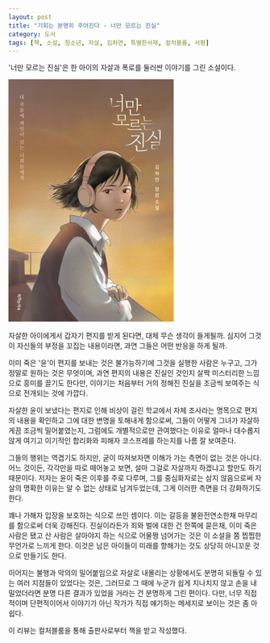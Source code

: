 ```yaml
---
layout: post
title: "기회는 분명히 주어진다 - 너만 모르는 진실"
category: 도서
tags: [책, 소설, 청소년, 자살, 김하연, 특별한서재, 컬처블룸, 서평]
---
```


'너만 모르는 진실'은
한 아이의 자살과 폭로를 둘러싼 이야기를 그린 소설이다.

![표지](/images/the-truth-only-you-dont-know-book-h480.jpg)

자살한 아이에게서 갑자기 편지를 받게 된다면,
대체 무슨 생각이 들게될까.
심지어 그것이 자신들의 부정을 꼬집는 내용이라면,
과연 그들은 어떤 반응을 하게 될까.

이미 죽은 '윤'이 편지를 보내는 것은 불가능하기에
그것을 실행한 사람은 누구고,
그가 정말로 원하는 것은 무엇이며,
과연 편지의 내용은 진실인 것인지
살짝 미스터리한 느낌으로 흥미를 끌기도 한다만,
이야기는 처음부터 거의 정해진 진실을
조금씩 보여주는 식으로 전개되는 것에 가깝다.

자살한 윤이 보냈다는 편지로 인해 비상이 걸린 학교에서
자체 조사라는 명목으로 편지의 내용을 확인하고 그에 대한 변명을 토해내게 함으로써,
그들이 어떻게 그녀가 자살하게끔 조금씩 밀어붙였는지,
그럼에도 개별적으로만 관여했다는 이유로 얼마나 대수롭지 않게 여기고
이기적인 합리화와 피해자 코스프레를 하는지를 나름 잘 보여준다.

그들의 행위는 역겹기도 하지만, 굳이 따져보자면 이해가 가는 측면이 없는 것은 아니다.
어느 것이든, 각각만을 따로 떼어놓고 보면, 설마 그걸로 자살까지 하겠냐고 할만도 하기 때문이다.
저자는 윤이 죽은 이후를 주로 다루며, 그를 중심화자로는 삼지 않음으로써
자살의 명확한 이유는 알 수 없는 상태로 남겨두었는데,
그게 이러한 측면을 더 강화하기도 한다.

꽤나 가해자 입장을 보호하는 식으로 쓰인 셈이다.
이는 갈등을 불완전연소한채 마무리를 함으로써 더욱 강해진다.
진실이라든가 죄와 벌에 대한 건 한쪽에 묻은채,
이미 죽은 사람은 됐고 산 사람은 살아야지 하는 식으로 어물쩡 넘어가는 것은
이 소설을 쫌 찝찝한 무언가로 느끼게 한다.
이것은 남은 아이들이 미래를 향해가는 것도 상당히 아니꼬운 것으로 만들기도 한다.

이어지는 불행과 악의의 밀어붙임으로 자살로 내몰리는 상황에서도
분명히 되돌릴 수 있는 여러 지점들이 있었다는 것은,
그러므로 그 때에 누군가 쉽게 지나치지 않고 손을 내밀었더라면
분명 다른 결과가 있었을 거라는 건 분명하게 그린 편이다.
다만, 너무 직접적이며 단편적이어서
이야기가 아닌 작가가 직접 얘기하는 메세지로 보이는 것은 좀 아쉽다.



<div class="im im-info">
이 리뷰는 컬처블룸을 통해 출판사로부터 책을 받고 작성했다.
</div>

